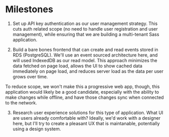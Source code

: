# Milestones

1. Set up API key authentication as our user management strategy. This cuts auth related scope (no need to handle user registration and user management), while ensuring that we are building a multi-tenant Sass application.

2. Build a bare bones frontend that can create and read events stored in RDS (PostgreSQL). We'll use an event sourced architecture here, and will used IndexedDB as our read model. This approach minimizes the data fetched on page load, allows the UI to show cached data immediately on page load, and reduces server load as the data per user grows over time.

To reduce scope, we won't make this a progressive web app, though, this application would likely be a good candidate, especially with the ability to make changes while offline, and have those changes sync when connected to the network.

3. Research user experience solutions for this type of application. What UI are users already comfortable with? Ideally, we'd work with a designer here, but I'll try to create a pleasant UX that is maintanable, potentially using a design system.
